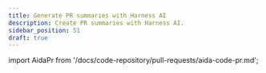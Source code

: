 ```yaml
---
title: Generate PR summaries with Harness AI
description: Create PR summaries with Harness AI.
sidebar_position: 51
draft: true
---
```


import AidaPr from '/docs/code-repository/pull-requests/aida-code-pr.md';

<AidaPr />

